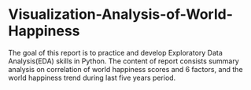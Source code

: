 # Visualization-Analysis-of-World-Happiness

The goal of this report is to practice and develop Exploratory Data Analysis(EDA) skills in Python. 
The content of report consists summary analysis on correlation of world happiness scores and 6 factors, and the world happiness trend during last five years period.

![]()
